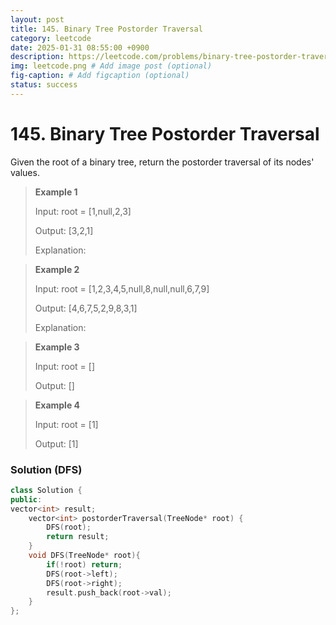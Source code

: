 ```yaml
---
layout: post
title: 145. Binary Tree Postorder Traversal
category: leetcode
date: 2025-01-31 08:55:00 +0900
description: https://leetcode.com/problems/binary-tree-postorder-traversal/description/
img: leetcode.png # Add image post (optional)
fig-caption: # Add figcaption (optional)
status: success
---
```



# 145. Binary Tree Postorder Traversal

Given the root of a binary tree, return the postorder traversal of its nodes' values.


> **Example 1**
> 
> Input: root = [1,null,2,3]
> 
> Output: [3,2,1]
> 
> Explanation:

> **Example 2**
> 
> Input: root = [1,2,3,4,5,null,8,null,null,6,7,9]
> 
> Output: [4,6,7,5,2,9,8,3,1]
> 
> Explanation:

> **Example 3**
> 
> Input: root = []
> 
> Output: []

> **Example 4**
> 
> Input: root = [1]
> 
> Output: [1]


### Solution (DFS)

```cpp
class Solution {
public:
vector<int> result;
    vector<int> postorderTraversal(TreeNode* root) {
        DFS(root);
        return result;
    }
    void DFS(TreeNode* root){
        if(!root) return;
        DFS(root->left);
        DFS(root->right);
        result.push_back(root->val);
    }
};
```

